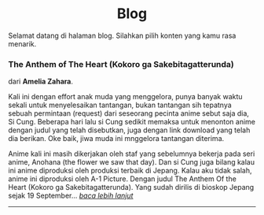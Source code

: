 <h1><center>Blog</center></h1>

Selamat datang di halaman blog. Silahkan pilih konten yang kamu rasa menarik.

### The Anthem of The Heart (Kokoro ga Sakebitagatterunda)
dari **Amelia Zahara**.

Kali ini dengan effort anak muda yang menggelora, punya banyak waktu sekali untuk menyelesaikan tantangan, bukan tantangan sih tepatnya sebuah permintaan (request) dari seseorang pecinta anime sebut saja dia, Si Cung. Beberapa hari lalu si Cung sedikit memaksa untuk menonton anime dengan judul yang telah disebutkan, juga dengan link download yang telah dia berikan. Oke baik, jiwa muda ini mnggelora tantangan diterima. 

Anime kali ini masih dikerjakan oleh staf yang sebelumnya bekerja pada seri anime, Anohana (the flower we saw that day). Dan si Cung juga bilang kalau ini anime diproduksi oleh produksi terbaik di Jepang. Kalau aku tidak salah, anime ini diproduksi oleh A-1 Picture. Dengan judul The Anthem Of the Heart (Kokoro ga Sakebitagatterunda). Yang sudah dirilis di bioskop Jepang sejak 19 September... *[baca lebih lanjut](https://main.barengreza.my.id/content/blog/ameliazahara/anime/theanthemoftheheart/)*

------------------------------------------------

